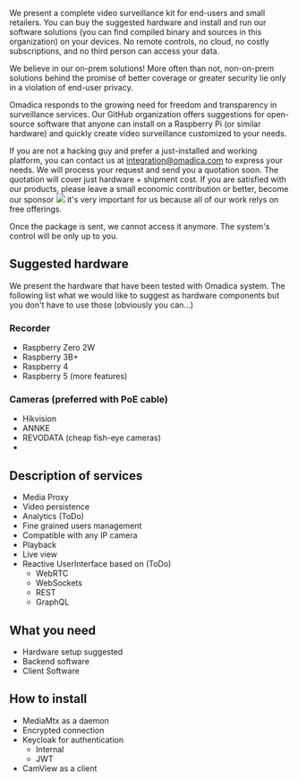 We present a complete video surveillance kit for end-users and small retailers. You can buy the suggested hardware and install and run our software solutions (you can find compiled binary and sources in this organization) on your devices. No remote controls, no cloud, no costly subscriptions, and no third person can access your data. 

We believe in our on-prem solutions! More often than not, non-on-prem solutions behind the promise of better coverage or greater security lie only in a violation of end-user privacy.

Omadica responds to the growing need for freedom and transparency in surveillance services. Our GitHub organization offers suggestions for open-source software that anyone can install on a Raspberry Pi (or similar hardware) and quickly create video surveillance customized to your needs.

If you are not a hacking guy and prefer a just-installed and working platform, you can contact us at integration@omadica.com to express your needs. We will process your request and send you a quotation soon. The quotation will cover just hardware + shipment cost. If you are satisfied with our products, please leave a small economic contribution or better, become our sponsor [![](https://img.shields.io/static/v1?label=Sponsor&message=%E2%9D%A4&logo=GitHub&color=%23fe8e86)](https://github.com/sponsors/Omadica) it's very important for us because all of our work relys on free offerings.

Once the package is sent, we cannot access it anymore. The system's control will be only up to you. 
 
## Suggested hardware
We present the hardware that have been tested with Omadica system. The following list what we would like to suggest as hardware components but you don't have to use those (obviously you can...)
### Recorder
* Raspberry Zero 2W
* Raspberry 3B+
* Raspberry 4
* Raspberry 5 (more features)

### Cameras (preferred with PoE cable)
* Hikvision 
* ANNKE
* REVODATA (cheap fish-eye cameras)
* 


## Description of services
* Media Proxy
* Video persistence
* Analytics (ToDo)
* Fine grained users management
* Compatible with any IP camera 
* Playback 
* Live view
* Reactive UserInterface based on (ToDo)
    * WebRTC
    * WebSockets
    * REST
    * GraphQL
## What you need
* Hardware setup suggested
* Backend software
* Client Software

## How to install
* MediaMtx as a daemon
* Encrypted connection
* Keycloak for authentication
    * Internal
    * JWT
* CamView as a client
